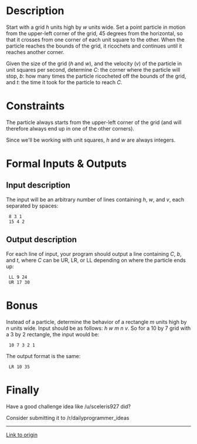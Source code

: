 # Description
Start with a grid _h_ units high by _w_ units wide. Set a point particle in motion from the upper-left corner of the grid, 45 degrees from the horizontal, so that it crosses from one corner of each unit square to the other. When the particle reaches the bounds of the grid, it ricochets and continues until it reaches another corner. 

Given the size of the grid (_h_ and _w_), and the velocity (_v_) of the particle in unit squares per second, determine _C_: the corner where the particle will stop, _b_: how many times the particle ricocheted off the bounds of the grid, and _t_: the time it took for the particle to reach _C_.

# Constraints

The particle always starts from the upper-left corner of the grid (and will therefore always end up in one of the other corners).

Since we'll be working with unit squares, _h_ and _w_ are always integers.

# Formal Inputs & Outputs
## Input description
The input will be an arbitrary number of lines containing _h_, _w_, and _v_, each separated by spaces:

     8 3 1
     15 4 2

## Output description
For each line of input, your program should output a line containing _C_, _b_, and _t_, where _C_ can be UR, LR, or LL depending on where the particle ends up:

     LL 9 24
     UR 17 30

# Bonus
Instead of a particle, determine the behavior of a rectangle _m_ units high by _n_ units wide. Input should be as follows: _h_ _w_ _m_ _n_ _v_. So for a 10 by 7 grid with a 3 by 2 rectangle, the input would be:

     10 7 3 2 1

The output format is the same:

     LR 10 35

# Finally
Have a good challenge idea like /u/sceleris927 did?

Consider submitting it to /r/dailyprogrammer_ideas

---

[Link to origin](https://www.reddit.com/r/dailyprogrammer/5vb1wf)